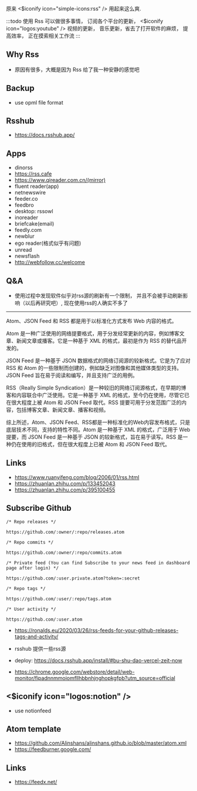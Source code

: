 原来 <$iconify icon="simple-icons:rss" /> 用起来这么爽.

:::todo
使用 Rss 可以做很多事情， 订阅各个平台的更新， <$iconify icon="logos:youtube" /> 视频的更新， 音乐更新，省去了打开软件的麻烦， 提高效率， 正在摸索相关工作流
:::

## Why Rss

* 原因有很多，大概是因为 Rss 给了我一种安静的感觉吧

## Backup

* use opml file format

## Rsshub

* https://docs.rsshub.app/

## Apps

* dinorss
* https://rss.cafe
* https://www.qireader.com.cn/(mirror)
* fluent reader(app)
* netnewswire
* feeder.co
* feedbro
* desktop: rssowl
* inoreader
* briefcake(email)
* feedly.com
* newblur
* ego reader(格式似乎有问题)
* unread
* newsflash
* http://webfollow.cc/welcome


## Q&A

* 使用过程中发现软件似乎对rss源的刷新有一个限制， 并且不会被手动刷新影响（以后再研究吧）, 现在使用rss的人确实不多了

<hr>

Atom、JSON Feed 和 RSS 都是用于以标准化方式发布 Web 内容的格式。

Atom 是一种广泛使用的网络提要格式，用于分发经常更新的内容，例如博客文章、新闻文章或播客。它是一种基于 XML 的格式，最初是作为 RSS 的替代品开发的。

JSON Feed 是一种基于 JSON 数据格式的网络订阅源的较新格式。它是为了应对 RSS 和 Atom 的一些限制而创建的，例如缺乏对图像和其他媒体类型的支持。JSON Feed 旨在易于阅读和编写，并且支持广泛的用例。

RSS（Really Simple Syndication）是一种较旧的网络订阅源格式，在早期的博客和内容联合中广泛使用。它是一种基于 XML 的格式，至今仍在使用，尽管它已在很大程度上被 Atom 和 JSON Feed 取代。RSS 提要可用于分发范围广泛的内容，包括博客文章、新闻文章、播客和视频。

综上所述，Atom、JSON Feed、RSS都是一种标准化的Web内容发布格式，只是底层技术不同，支持的特性不同。Atom 是一种基于 XML 的格式，广泛用于 Web 提要，而 JSON Feed 是一种基于 JSON 的较新格式，旨在易于读写。RSS 是一种仍在使用的旧格式，但在很大程度上已被 Atom 和 JSON Feed 取代。

## Links

* https://www.ruanyifeng.com/blog/2006/01/rss.html
* https://zhuanlan.zhihu.com/p/133452043
* https://zhuanlan.zhihu.com/p/395100455

## Subscribe Github

```
/* Repo releases */

https://github.com/:owner/:repo/releases.atom

/* Repo commits */

https://github.com/:owner/:repo/commits.atom

/* Private feed (You can find Subscribe to your news feed in dashboard page after login) */

https://github.com/:user.private.atom?token=:secret

/* Repo tags */

https://github.com/:user/:repo/tags.atom

/* User activity */

https://github.com/:user.atom
```

* https://ronalds.eu/2020/03/26/rss-feeds-for-your-github-releases-tags-and-activity/

* rsshub 提供一些rss源
* deploy: https://docs.rsshub.app/install/#bu-shu-dao-vercel-zeit-now
* https://chrome.google.com/webstore/detail/web-monitor/fipadnnmmoiomfllhbbnhjnghopkgfpb?utm_source=official

## <$iconify icon="logos:notion" />

* use notionfeed

## Atom template

* https://github.com/Alinshans/alinshans.github.io/blob/master/atom.xml
* https://feedburner.google.com/

## Links

* https://feedx.net/